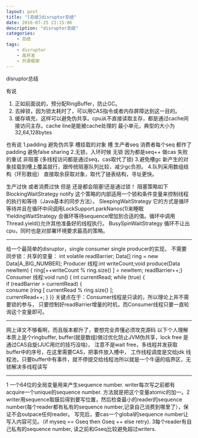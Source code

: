 ```yaml
---
layout: post
title: "[总结]disruptor总结"
date: 2016-07-25 21:15:06 
description: "disruptor总结"
categories: 
    - 总结
tags:
    - disruptor
    - 高并发
    - 开源框架
---
```


disruptor总结

<!--more-->

有说
1. 正如前面说的，预分配RingBuffer，防止GC。
2. 去掉锁，因为锁太耗时了，可以用CAS指令或者内存屏障达到这一目的。
3. 缓存填充，这样可以避免伪共享。cpu从不直接读取主存，都是通过cache间接访问主存。cache line是能被cache处理的
最小单元，典型的大小为32,64,128bytes

也有说
1.padding 避免伪共享 槽挂载的对象 槽 生产者seq 消费者每个seq 都作了padding 避免false sharing
2.无锁，入环时候 无锁 因为都是seq++ 做cas 失败的重试 非阻塞 (多线程访问都是通过seq，cas取代了锁)
3.避免槽gc 新产生的对象挂载到槽上覆盖就行，跟传统阻塞队列比较，减少gc负担。
4.队列采用数组结构（环形数组） 直接取余获取对象，取代了链表结构，寻址更快。

生产过快 或者消费过快 但是 还是都会阻塞!还是通过锁！
阻塞策略如下
BlockingWaitStrategy notify
这个策略的内部适用一个锁和条件变量来控制线程的执行和等待（Java基本的同步方法）。
SleepingWaitStrategy 
它的方式是循环等待并且在循环中间调用LockSupport.parkNanos(1)来睡眠
YieldingWaitStrategy
会循环等待sequence增加到合适的值。循环中调用Thread.yield()允许其他准备好的线程执行。
BusySpinWaitStrategy 
循环不让出cpu，同时也是对部署环境要求最高的策略。


---------------------------------------------

给一个最简单的disruptor，single consumer single producer的实现，
不需要同步锁：共享的变量：
int volatile readBarrier;
Data[] ring = new Data[A_BIG_NUMBER];
Producer
 线程:int writeCount;void produce(Data newItem) 
 {  ring[++writeCount % ring.size() ] = newItem;  readBarrier++;}
 Consumer 线程:void run() 
 {  int currentRead;  while (true) {   
  if (readBarrier > currentRead) {       
   consume (ring [ currentRead % ring.size() ];      
     currentRead++;    }  }}
     关键点在于：Consumer线程是只读的，所以理论上并不需要锁的参与，
     只要控制好readBarrier增量的时机，而Consumer线程只要一直轮询这个变量即可。


------------------------------------------

网上译文不够看啊，而且版本都升了，要想完全弄懂必须攻克源码 以下个人理解 本质上是个ringbuffer, 
buffer(就是数组)做过优化防止JVM伪共享，lock free 是通过CAS自旋(JUC用烂的技巧没啥)，
注意不是wait free，多线程并发获取buffer中的序号，在这里需要CAS，把事件放入槽中，
工作线程调度是交给jdk 线程池，只要buffer中有事件，就不停提交给线程池所以就是一个牛逼的临界区，无锁解决多线程读写


-------------------------------------------

1 一个64位的全局变量用来产生sequence number. writer每次写之前都有acquire一个unique的sequence number. 
方法就是把这个变量atomic的加一。2 writer用sequence取膜后得到要写位置，然后检查最小的reader的sequence
 number(每个reader都有私有的sequence number,记录自己消费到哪里了），保证不会outpace任何reader。
 写完后，要cas一个global的sequence number让写入内容可见。（if myseq == Gseq then Gseq ++ else retry).
 3每个reader有自己私有的sequence number, 读之前和Gseq比较避免超过writers.